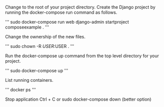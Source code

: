 Change to the root of your project directory.
Create the Django project by running the docker-compose run command as follows.

'''
sudo docker-compose run web django-admin startproject composeexample .
'''

Change the ownership of the new files.

'''
sudo chown -R $USER:$USER .
'''

Run the docker-compose up command from the top level directory for your project.

'''
sudo docker-compose up
'''

List running containers.

'''
docker ps
'''

Stop application Ctrl + C or sudo docker-compose down (better option)